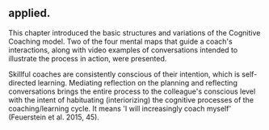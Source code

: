 ## applied.

This chapter introduced the basic structures and variations of the Cognitive Coaching model. Two of the four mental maps that guide a coach's interactions, along with video examples of conversations intended to illustrate the process in action, were presented.

Skillful coaches are consistently conscious of their intention, which is self-directed learning. Mediating reflection on the planning and reflecting conversations brings the entire process to the colleague's conscious level with the intent of habituating (interiorizing) the cognitive processes of the coaching/learning cycle. It means 'I will increasingly coach myself' (Feuerstein et al. 2015, 45).